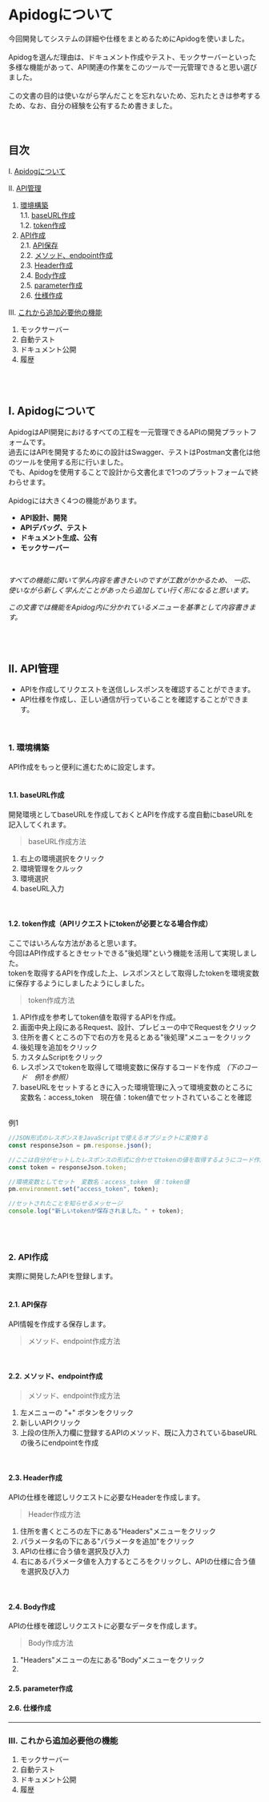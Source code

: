 # Apidogについて

今回開発してシステムの詳細や仕様をまとめるためにApidogを使いました。</br>
</br>
Apidogを選んだ理由は、ドキュメント作成やテスト、モックサーバーといった多様な機能があって、API関連の作業をこのツールで一元管理できると思い選びました。</br>
</br>
この文書の目的は使いながら学んだことを忘れないため、忘れたときは参考するため、なお、自分の経験を公有するため書きました。</br>
</br>
</br>

## 目次

Ⅰ. [Apidogについて](#ⅰ-apidogについて)

Ⅱ. [API管理](#ⅱ-api管理)

1. [環境構築](#1-環境構築)</br>
1.1. [baseURL作成](#11-baseurl作成)</br>
1.2. [token作成](#12-token作成apiリクエストにtokenが必要となる場合作成)
2. [API作成](#2-api作成)</br>
2.1. [API保存](#21-api保存)</br>
2.2. [メソッド、endpoint作成](#22-メソッドendpoint作成)</br>
2.3. [Header作成](#23-header作成)</br>
2.4. [Body作成](#24-body作成)</br>
2.5. [parameter作成](#25-parameter作成)</br>
2.6. [仕様作成](#26-仕様作成)

Ⅲ. [これから追加必要他の機能](#ⅲ-これから追加必要他の機能)

1. モックサーバー
2. 自動テスト
3. ドキュメント公開
4. 履歴

</br>
</br>

## Ⅰ. Apidogについて

ApidogはAPI開発におけるすべての工程を一元管理できるAPIの開発プラットフォームです。</br>
過去にはAPIを開発するためにの設計はSwagger、テストはPostman文書化は他のツールを使用する形に行いました。</br>
でも、Apidogを使用することで設計から文書化まで1つのプラットフォームで終わらせます。</br>
</br>
Apidogには大きく4つの機能があります。</br>

- **API設計、開発**
- **APIデバッグ、テスト**
- **ドキュメント生成、公有**
- **モックサーバー**

</br>

*すべての機能に関いて学ん内容を書きたいのですが工数がかかるため、*
*一応、使いながら新しく学んだことがあったら追加してい行く形になると思います。*

*この文書では機能をApidog内に分かれているメニューを基準として内容書きます。*

</br>
</br>

## Ⅱ. API管理

- APIを作成してリクエストを送信しレスポンスを確認することができます。
- API仕様を作成し、正しい通信が行っていることを確認することができます。

</br>

### 1. 環境構築

API作成をもっと便利に進むために設定します。</br>
</br>

#### 1.1. baseURL作成

開発環境としてbaseURLを作成しておくとAPIを作成する度自動にbaseURLを記入してくれます。</br>

> baseURL作成方法

1. 右上の環境選択をクリック
2. 環境管理をクルック
3. 環境選択
4. baseURL入力

</br>

#### 1.2. token作成（APIリクエストにtokenが必要となる場合作成）

ここではいろんな方法があると思います。</br>
今回はAPI作成するときセットできる"後処理"という機能を活用して実現しました。</br>
tokenを取得するAPIを作成した上、レスポンスとして取得したtokenを環境変数に保存するようにしましたようにしました。</br>

> token作成方法

1. API作成を参考してtoken値を取得するAPIを作成。
2. 画面中央上段にあるRequest、設計、プレビューの中でRequestをクリック
3. 住所を書くところの下で右の方を見るとある"後処理"メニューをクリック
4. 後処理を追加をクリック
5. カスタムScriptをクリック
6. レスポンスでtokenを取得して環境変数に保存するコードを作成 *（下のコード　例1を参照）*
7. baseURLをセットするときに入った環境管理に入って環境変数のところに　変数名：access_token　現在値：token値でセットされていることを確認

</br>
例1</br>

```javascript
//JSON形式のレスポンスをJavaScriptで使えるオブジェクトに変換する
const responseJson = pm.response.json();

//ここは自分がセットしたレスポンスの形式に合わせてtokenの値を取得するようにコード作成
const token = responseJson.token;

//環境変数としてセット　変数名：access_token　値：token値
pm.environment.set("access_token", token);

//セットされたことを知らせるメッセージ
console.log("新しいtokenが保存されました。" + token);
```

</br>
</br>

### 2. API作成

実際に開発したAPIを登録します。</br>
</br>

#### 2.1. API保存

API情報を作成する保存します。

> メソッド、endpoint作成方法

</br>

#### 2.2. メソッド、endpoint作成

> メソッド、endpoint作成方法

1. 左メニューの "+" ボタンをクリック
2. 新しいAPIクリック
3. 上段の住所入力欄に登録するAPIのメソッド、既に入力されているbaseURLの後ろにendpointを作成

</br>

#### 2.3. Header作成

APIの仕様を確認しリクエストに必要なHeaderを作成します。

> Header作成方法

1. 住所を書くところの左下にある"Headers"メニューをクリック
2. パラメータ名の下にある"パラメータを追加"をクリック
3. APIの仕様に合う値を選択及び入力
4. 右にあるパラメータ値を入力するところをクリックし、APIの仕様に合う値を選択及び入力

</br>

#### 2.4. Body作成

APIの仕様を確認しリクエストに必要なデータを作成します。

> Body作成方法

1. "Headers"メニューの左にある"Body"メニューをクリック
2. 

#### 2.5. parameter作成

#### 2.6. 仕様作成

***

### Ⅲ. これから追加必要他の機能

1. モックサーバー
2. 自動テスト
3. ドキュメント公開
4. 履歴

































